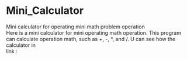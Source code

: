 # Mini_Calculator
Mini calculator for operating mini math problem operation
<br>
Here is a mini calculator for mini operating math operation. This program can calculate operation math, such as +, -, *, and /. U can see how the calculator in
<br>
link : 

